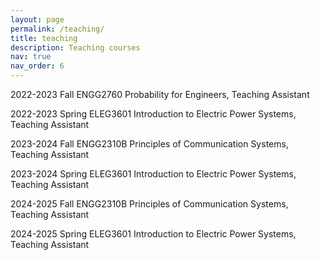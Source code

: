 ```yaml
---
layout: page
permalink: /teaching/
title: teaching
description: Teaching courses
nav: true
nav_order: 6
---
```


2022-2023 Fall     ENGG2760   Probability for Engineers, Teaching Assistant

2022-2023 Spring   ELEG3601   Introduction to Electric Power Systems, Teaching Assistant

2023-2024 Fall     ENGG2310B  Principles of Communication Systems, Teaching Assistant

2023-2024 Spring   ELEG3601   Introduction to Electric Power Systems, Teaching Assistant

2024-2025 Fall     ENGG2310B  Principles of Communication Systems, Teaching Assistant

2024-2025 Spring   ELEG3601   Introduction to Electric Power Systems, Teaching Assistant
